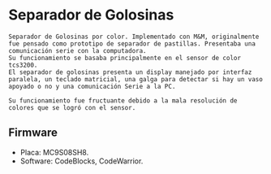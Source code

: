 # Separador de Golosinas
	Separador de Golosinas por color. Implementado con M&M, originalmente fue pensado como prototipo de separador de pastillas. Presentaba una comunicación serie con la computadora.
	Su funcionamiento se basaba principalmente en el sensor de color tcs3200. 
	El separador de golosinas presenta un display manejado por interfaz paralela, un teclado matricial, una galga para detectar si hay un vaso apoyado o no y una comunicación Serie a la PC.

	Su funcionamiento fue fructuante debido a la mala resolución de colores que se logró con el sensor.

## Firmware
-	Placa: MC9S08SH8.
-	Software: CodeBlocks, CodeWarrior.

